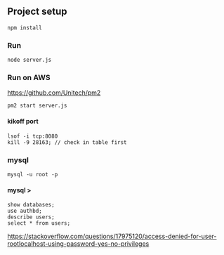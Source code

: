 ## Project setup

```
npm install
```

### Run

```
node server.js
```

### Run on AWS

https://github.com/Unitech/pm2

```
pm2 start server.js
```

#### kikoff port

```
lsof -i tcp:8080
kill -9 28163; // check in table first
```

### mysql

```
mysql -u root -p
```

#### mysql >

```
show databases;
use authbd;
describe users;
select * from users;
```

<!-- change password mysql -->

https://stackoverflow.com/questions/17975120/access-denied-for-user-rootlocalhost-using-password-yes-no-privileges
